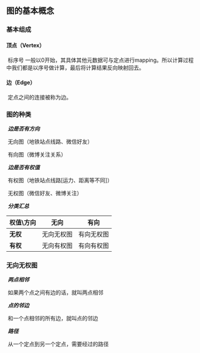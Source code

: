  ## 图的基本概念

### 基本组成

#### 顶点（Vertex）

​	标序号 一般以0开始，其具体其他元数据可与定点进行mapping。所以计算过程中我们都是以序号做计算，最后将计算结果反向映射回去。

#### 边（Edge）

​	定点之间的连接被称为边。

### 图的种类

​	***边是否有方向***

​		无向图（地铁站点线路、微信好友）

​		有向图（微博关注关系）

​	***边是否有权值***

​		有权图（地铁站点线路[运力、距离等不同]）

​		无权图（微信好友、微博关注）

​	***分类汇总***

| 权值\方向 | 无向       | 有向       |
| --------- | ---------- | ---------- |
| **无权**  | 无向无权图 | 有向无权图 |
| **有权**  | 无向有权图 | 有向有权图 |

### 无向无权图

​	***两点相邻***

​		如果两个点之间有边的话，就叫两点相邻

​	***点的邻边***

​		和一个点相邻的所有边，就叫点的邻边

​	***路径***

​		从一个定点到另一个定点，需要经过的路径